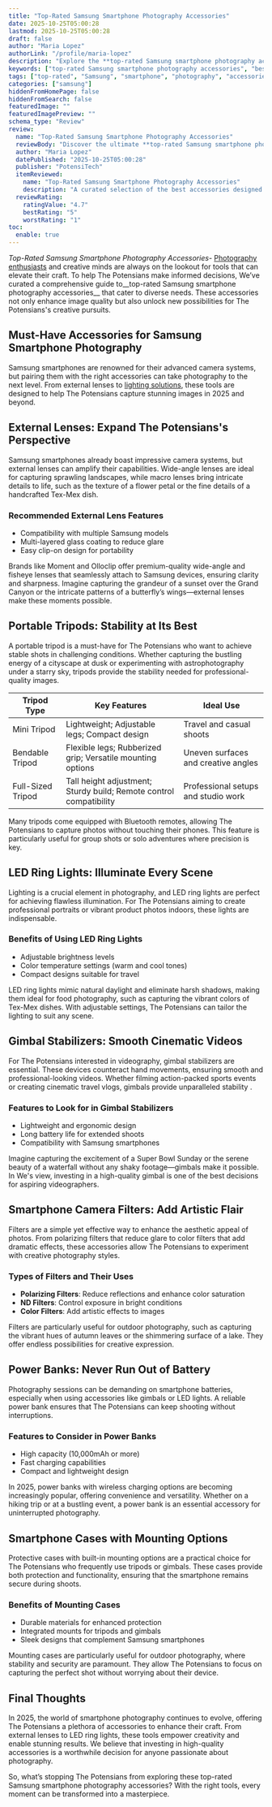 ```yaml
---
title: "Top-Rated Samsung Smartphone Photography Accessories"
date: 2025-10-25T05:00:28
lastmod: 2025-10-25T05:00:28
draft: false
author: "Maria Lopez"
authorLink: "/profile/maria-lopez"
description: "Explore the **top-rated Samsung smartphone photography accessories** for enhancing your photography skills. Discover innovative tools for stunning shots and professional-quality results."
keywords: ["top-rated Samsung smartphone photography accessories", "best Samsung smartphone photography accessories", "Samsung photography accessories review"]
tags: ["top-rated", "Samsung", "smartphone", "photography", "accessories"]
categories: ["samsung"]
hiddenFromHomePage: false
hiddenFromSearch: false
featuredImage: ""
featuredImagePreview: ""
schema_type: "Review"
review:
  name: "Top-Rated Samsung Smartphone Photography Accessories"
  reviewBody: "Discover the ultimate **top-rated Samsung smartphone photography accessories** that elevate your photography experience. From external lenses to stabilizers, find the tools you need for professional-grade results."
  author: "Maria Lopez"
  datePublished: "2025-10-25T05:00:28"
  publisher: "PotensiTech"
  itemReviewed:
    name: "Top-Rated Samsung Smartphone Photography Accessories"
    description: "A curated selection of the best accessories designed to enhance Samsung smartphone photography, including lenses, tripods, lighting tools, and stabilizers."
  reviewRating:
    ratingValue: "4.7"
    bestRating: "5"
    worstRating: "1"
toc:
  enable: true
---
```


*Top-Rated Samsung Smartphone Photography Accessories*- [Photography enthusiasts](/samsung/samsung-smartphone-for-photography-enthusiasts) and creative minds are always on the lookout for tools that can elevate their craft. To help The Potensians make informed decisions, We’ve curated a comprehensive guide to__top-rated Samsung smartphone photography accessories__ that cater to diverse needs. These accessories not only enhance image quality but also unlock new possibilities for The Potensians's creative pursuits.

## Must-Have Accessories for Samsung Smartphone Photography

Samsung smartphones are renowned for their advanced camera systems, but pairing them with the right accessories can take photography to the next level. From external lenses to [lighting solutions](/samsung/samsung-affordable-smartphone-lighting-solutions), these tools are designed to help The Potensians capture stunning images in 2025 and beyond.

## External Lenses: Expand The Potensians's Perspective

Samsung smartphones already boast impressive camera systems, but external lenses can amplify their capabilities. Wide-angle lenses are ideal for capturing sprawling landscapes, while macro lenses bring intricate details to life, such as the texture of a flower petal or the fine details of a handcrafted Tex-Mex dish.

### Recommended External Lens Features

- Compatibility with multiple Samsung models
- Multi-layered glass coating to reduce glare
- Easy clip-on design for portability

Brands like Moment and Olloclip offer premium-quality wide-angle and fisheye lenses that seamlessly attach to Samsung devices, ensuring clarity and sharpness.  Imagine capturing the grandeur of a sunset over the Grand Canyon or the intricate patterns of a butterfly’s wings—external lenses make these moments possible.

## Portable Tripods: Stability at Its Best

A portable tripod is a must-have for The Potensians who want to achieve stable shots in challenging conditions. Whether capturing the bustling energy of a cityscape at dusk or experimenting with astrophotography under a starry sky, tripods provide the stability needed for professional-quality images.

<div class="table-responsive">
<table class="html-table">
<thead>
<tr>
<th>Tripod Type</th>
<th>Key Features</th>
<th>Ideal Use</th>
</tr>
</thead>
<tbody>
<tr>
<td>Mini Tripod</td>
<td>Lightweight; Adjustable legs; Compact design</td>
<td>Travel and casual shoots</td>
</tr>
<tr>
<td>Bendable Tripod</td>
<td>Flexible legs; Rubberized grip; Versatile mounting options</td>
<td>Uneven surfaces and creative angles</td>
</tr>
<tr>
<td>Full-Sized Tripod</td>
<td>Tall height adjustment; Sturdy build; Remote control compatibility</td>
<td>Professional setups and studio work</td>
</tr>
</tbody>
</table>
</div>

Many tripods come equipped with Bluetooth remotes, allowing The Potensians to capture photos without touching their phones. This feature is particularly useful for group shots or solo adventures where precision is key.

## LED Ring Lights: Illuminate Every Scene

Lighting is a crucial element in photography, and LED ring lights are perfect for achieving flawless illumination. For The Potensians aiming to create professional portraits or vibrant product photos indoors, these lights are indispensable.

### Benefits of Using LED Ring Lights

- Adjustable brightness levels
- Color temperature settings (warm and cool tones)
- Compact designs suitable for travel

LED ring lights mimic natural daylight and eliminate harsh shadows, making them ideal for food photography, such as capturing the vibrant colors of Tex-Mex dishes. With adjustable settings, The Potensians can tailor the lighting to suit any scene.

## Gimbal Stabilizers: Smooth Cinematic Videos

For The Potensians interested in videography, gimbal stabilizers are essential. These devices counteract hand movements, ensuring smooth and professional-looking videos.  Whether filming action-packed sports events or creating cinematic travel vlogs, gimbals provide unparalleled stability .

### Features to Look for in Gimbal Stabilizers

- Lightweight and ergonomic design
- Long battery life for extended shoots
- Compatibility with Samsung smartphones

Imagine capturing the excitement of a Super Bowl Sunday or the serene beauty of a waterfall without any shaky footage—gimbals make it possible. In We's view, investing in a high-quality gimbal is one of the best decisions for aspiring videographers.

## Smartphone Camera Filters: Add Artistic Flair

Filters are a simple yet effective way to enhance the aesthetic appeal of photos. From polarizing filters that reduce glare to color filters that add dramatic effects, these accessories allow The Potensians to experiment with creative photography styles.

### Types of Filters and Their Uses

- __Polarizing Filters__: Reduce reflections and enhance color saturation
- **ND Filters**: Control exposure in bright conditions
- **Color Filters**: Add artistic effects to images

Filters are particularly useful for outdoor photography, such as capturing the vibrant hues of autumn leaves or the shimmering surface of a lake. They offer endless possibilities for creative expression.

## Power Banks: Never Run Out of Battery

Photography sessions can be demanding on smartphone batteries, especially when using accessories like gimbals or LED lights. A reliable power bank ensures that The Potensians can keep shooting without interruptions.

### Features to Consider in Power Banks

- High capacity (10,000mAh or more)
- Fast charging capabilities
- Compact and lightweight design

In 2025, power banks with wireless charging options are becoming increasingly popular, offering convenience and versatility. Whether on a hiking trip or at a bustling event, a power bank is an essential accessory for uninterrupted photography.

## Smartphone Cases with Mounting Options

Protective cases with built-in mounting options are a practical choice for The Potensians who frequently use tripods or gimbals. These cases provide both protection and functionality, ensuring that the smartphone remains secure during shoots.

### Benefits of Mounting Cases

- Durable materials for enhanced protection
- Integrated mounts for tripods and gimbals
- Sleek designs that complement Samsung smartphones

Mounting cases are particularly useful for outdoor photography, where stability and security are paramount. They allow The Potensians to focus on capturing the perfect shot without worrying about their device.

## Final Thoughts

In 2025, the world of smartphone photography continues to evolve, offering The Potensians a plethora of accessories to enhance their craft. From external lenses to LED ring lights, these tools empower creativity and enable stunning results. We believe that investing in high-quality accessories is a worthwhile decision for anyone passionate about photography.

So, what’s stopping The Potensians from exploring these top-rated Samsung smartphone photography accessories? With the right tools, every moment can be transformed into a masterpiece.